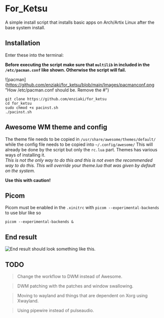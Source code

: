 # For_Ketsu

A simple install script that installs basic apps on Arch/Artix Linux after the base system install.

## Installation

Enter these into the terminal:

**Before executing the script make sure that `multilib` in included in the
`/etc/pacman.conf` like shown. Otherwise the script will fail.**

![pacman] (https://github.com/enziaki/for_ketsu/blob/main/Images/pacmanconf.png "How /etc/pacman.conf should be. Remove the #")

```
git clone https://github.com/enziaki/for_ketsu
cd for_ketsu
sudo chmod +x pacinst.sh
./pacinst.sh
```


## Awesome WM theme and config

The theme file needs to be copied in `/usr/share/awesome/themes/default/` while
the config file needs to be copied into `~/.config/awesome/` This will already
be done by the script but only the `rc.lua` part. Themes has various ways of
installing it.\
*This is not the only way to do this and this is not even the
recommended way to do this.* *This will override your theme.lua that was given
by default on the system.*

**Use this with caution!**

## Picom

Picom must be enabled in the `.xinitrc` with `picom --experimental-backends` to use blur like so
```
picom --experimental-backends &

```
## End result

![End result should look something like this.](https://github.com/enziaki/for_ketsu/blob/main/Images/AwesomeRiceImage.png "Awesome (no pun intended) Rice")

## TODO

> Change the workflow to DWM instead of Awesome.

> DWM patching with the patches and window swallowing.

> Moving to wayland and things that are dependent on Xorg using Xwayland.

> Using pipewire instead of pulseaudio.
